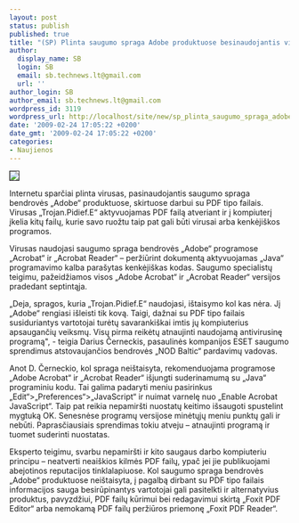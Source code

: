 ```yaml
---
layout: post
status: publish
published: true
title: "(SP) Plinta saugumo spraga Adobe produktuose besinaudojantis virusas"
author:
  display_name: SB
  login: SB
  email: sb.technews.lt@gmail.com
  url: ''
author_login: SB
author_email: sb.technews.lt@gmail.com
wordpress_id: 3119
wordpress_url: http://localhost/site/new/sp_plinta_saugumo_spraga_adobe_produktuose_besinaudojantis_virusas/
date: '2009-02-24 17:05:22 +0200'
date_gmt: '2009-02-24 17:05:22 +0200'
categories:
- Naujienos
---
```

<div class="imgright"><img src="http://tbn1.google.com/images?q=tbn:2scpA6Pulk3HZM:http://www.upenn.edu/computing/product/img/adobereaderlogo.jpg" border="1" /></div>
<p>Internetu sparčiai plinta virusas, pasinaudojantis saugumo spraga bendrovės „Adobe“ produktuose, skirtuose darbui su PDF tipo failais. Virusas „Trojan.Pidief.E“ aktyvuojamas PDF failą atveriant ir į kompiuterį įkelia kitų failų, kurie savo ruožtu taip pat gali būti virusai arba kenkėjiškos programos.</p>
<p>Virusas naudojasi saugumo spraga bendrovės „Adobe“ programose „Acrobat“ ir „Acrobat Reader“ – peržiūrint dokumentą aktyvuojamas „Java“ programavimo kalba parašytas kenkėjiškas kodas. Saugumo specialistų teigimu, pažeidžiamos visos „Adobe Acrobat“ ir „Acrobat Reader“ versijos pradedant septintąja.</p>
<p>„Deja, spragos, kuria „Trojan.Pidief.E“ naudojasi, ištaisymo kol kas nėra. Jį „Adobe“ rengiasi išleisti tik kovą. Taigi, dažnai su PDF tipo failais susiduriantys vartotojai turėtų savarankiškai imtis jų kompiuterius apsaugančių veiksmų. Visų pirma reikėtų atnaujinti naudojamą antivirusinę programą", - teigia Darius Černeckis, pasaulinės kompanijos ESET saugumo sprendimus atstovaujančios bendrovės „NOD Baltic“ pardavimų vadovas.</p>
<p>Anot D. Černeckio, kol spraga neištaisyta, rekomenduojama programose „Adobe Acrobat“ ir „Acrobat Reader“ išjungti suderinamumą su „Java“ programiniu kodu. Tai galima padaryti meniu pasirinkus „Edit“>„Preferences“>„JavaScript“ ir nuimat varnelę nuo „Enable Acrobat JavaScript“. Taip pat reikia nepamiršti nuostatų keitimo išsaugoti spustelint mygtuką OK.  Senesnėse programų versijose minėtųjų meniu punktų gali ir nebūti. Paprasčiausiais sprendimas tokiu atveju – atnaujinti programą ir tuomet suderinti nuostatas.</p>
<p>Eksperto teigimu, svarbu nepamiršti ir kito saugaus darbo kompiuteriu principu – neatverti neaiškios kilmės PDF failų, ypač jei jie publikuojami abejotinos reputacijos tinklalapiuose. Kol saugumo spraga bendrovės „Adobe“ produktuose neištaisyta, į pagalbą dirbant su PDF tipo failais informacijos sauga besirūpinantys vartotojai gali pasitelkti ir alternatyvius produktus, pavyzdžiui, PDF failų kūrimui bei redagavimui skirtą „Foxit PDF Editor“ arba nemokamą PDF failų peržiūros priemonę „Foxit PDF Reader“.<br /></p>
